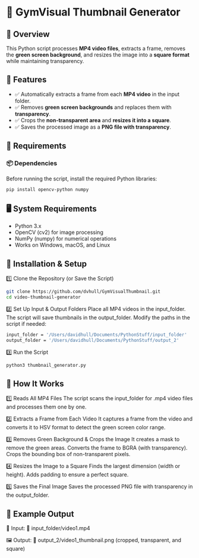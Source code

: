 # 📌 GymVisual Thumbnail Generator  

## 🔹 Overview  
This Python script processes **MP4 video files**, extracts a frame, removes the **green screen background**, and resizes the image into a **square format** while maintaining transparency.  

## 🚀 Features  
- ✅ Automatically extracts a frame from each **MP4 video** in the input folder.  
- ✅ Removes **green screen backgrounds** and replaces them with **transparency**.  
- ✅ Crops the **non-transparent area** and **resizes it into a square**.  
- ✅ Saves the processed image as a **PNG file with transparency**.  

## 🔹 Requirements  

### 📦 Dependencies  
Before running the script, install the required Python libraries:  

```bash
pip install opencv-python numpy
```

## 🖥️ System Requirements
- Python 3.x
- OpenCV (cv2) for image processing
- NumPy (numpy) for numerical operations
- Works on Windows, macOS, and Linux

## 🔹 Installation & Setup

1️⃣ Clone the Repository (or Save the Script)

```bash
git clone https://github.com/dvhull/GymVisualThumbnail.git
cd video-thumbnail-generator
```

2️⃣ Set Up Input & Output Folders
Place all MP4 videos in the input_folder.
The script will save thumbnails in the output_folder.
Modify the paths in the script if needed:

```bash
input_folder = '/Users/davidhull/Documents/PythonStuff/input_folder'
output_folder = '/Users/davidhull/Documents/PythonStuff/output_2'
```

3️⃣ Run the Script
```bash
python3 thumbnail_generator.py
```

## 🔹 How It Works

1️⃣ Reads All MP4 Files
The script scans the input_folder for .mp4 video files and processes them one by one.

2️⃣ Extracts a Frame from Each Video
It captures a frame from the video and converts it to HSV format to detect the green screen color range.

3️⃣ Removes Green Background & Crops the Image
It creates a mask to remove the green areas.
Converts the frame to BGRA (with transparency).
Crops the bounding box of non-transparent pixels.

4️⃣ Resizes the Image to a Square
Finds the largest dimension (width or height).
Adds padding to ensure a perfect square.

5️⃣ Saves the Final Image
Saves the processed PNG file with transparency in the output_folder.

## 🔹 Example Output

🎥 Input:
📁 input_folder/video1.mp4

🖼️ Output:
📁 output_2/video1_thumbnail.png (cropped, transparent, and square)





